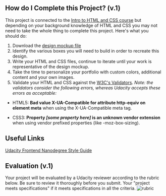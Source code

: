 ## How do I Complete this Project? (v.1)
This project is connected to the [Intro to HTML and CSS course](https://www.udacity.com/course/viewer#!/c-ud304-nd) but depending on your background knowledge of HTML and CSS you may not need to take the whole thing to complete this project. Here's what you should do:

1. Download the [design mockup file](https://storage.googleapis.com/supplemental_media/udacityu/2655898586/p1.pdf)
2. Identify the various boxes you will need to build in order to recreate this design.
3. Write your HTML and CSS files, continue to iterate until your work is representative of the design mockup.
4. Take the time to personalize your portfolio with custom colors, additional content and your own images.
5. Validate your HTML and CSS against the [W3C's Validators](http://validator.w3.org/). *Note: the validators consider the following errors, whereas Udacity accepts these errors as acceptable:*

- HTML5: **Bad value X-UA-Compatible for attribute http-equiv on element meta** when using the X-UA-Compatible meta tag.

- CSS3: **Property *[some property here]* is an unknown vendor extension** when using vendor prefixed properties (like -moz-box-sizing).

## Useful Links
[Udacity Frontend Nanodegree Style Guide](https://storage.googleapis.com/supplemental_media/udacityu/3289678549/HTML%20and%20CSS%20Style%20Guide.pdf?GoogleAccessId=1069728276824-2uvq09l4tiplc0gf30rskdsgvtam6k1j@developer.gserviceaccount.com&Expires=1425405535&Signature=wk0x4aU%2B9m0GreahIKh/aId32hO2A/xsfKq9ww0DQngFM5b98pJv4%2B0C3FT2FkcQeRFL5Y4yezm/rNiiT7YpJ3w4Soox8eOy67t4lAZlzj39qnC6905JFDdphPuujVeR3cq30IHU%2BqKsbRQZxLV4IbUGLrDrkxHaZ%2B6NeD4phBU%3D)

## Evaluation (v.1)
Your project will be evaluated by a Udacity reviewer according to the rubric below. Be sure to review it thoroughly before you submit. Your "project meets specifications" if it meets specifications in all the criteria. 
![rubric](http://imgur.com/uhX3YFo.jpg)
